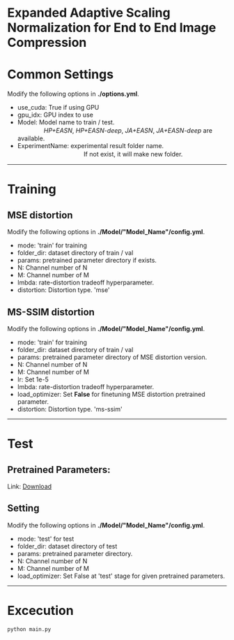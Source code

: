 # Expanded Adaptive Scaling Normalization for End to End Image Compression


# Common Settings
Modify the following options in  **./options.yml**.
- use_cuda: True if using GPU
- gpu_idx: GPU index to use
- Model:  Model name to train / test.\
　　　  　*HP+EASN*, *HP+EASN-deep*, *JA+EASN*, *JA+EASN-deep* are available.
- ExperimentName: experimental result folder name.\
　　　  　　　　 　　 　If not exist, it will make new folder. 


<hr/>

# Training
## MSE distortion
Modify the following options in **./Model/"Model_Name"/config.yml**.
- mode:  'train' for training
- folder_dir:  dataset directory of train / val
- params:  pretrained parameter directory if exists.
- N: Channel number of N
- M: Channel number of M
- lmbda: rate-distortion tradeoff hyperparameter.
- distortion:  Distortion type. 'mse'


## MS-SSIM distortion
Modify the following options in **./Model/"Model_Name"/config.yml**.
- mode:  'train' for training
- folder_dir:  dataset directory of train / val
- params:  pretrained parameter directory of MSE distortion version.
- N: Channel number of N
- M: Channel number of M
- lr: Set 1e-5
- lmbda: rate-distortion tradeoff hyperparameter.
- load_optimizer: Set **False** for finetuning MSE distortion pretrained parameter.
- distortion:  Distortion type. 'ms-ssim'


<hr/>

# Test

## Pretrained Parameters:
Link: [Download](https://yonsei-my.sharepoint.com/:f:/g/personal/chajin_o365_yonsei_ac_kr/EgzjXXdvMXBEpm2HMInAoGEBhXrlxLqaEIRKZu-G5mTBoQ?e=rvZstg)

## Setting
Modify the following options in **./Model/"Model_Name"/config.yml**.
- mode:  'test' for test
- folder_dir:  dataset directory of test
- params:  pretrained parameter directory.
- N: Channel number of N
- M: Channel number of M
- load_optimizer: Set False at 'test' stage for given pretrained parameters.


<hr/>

# Excecution
```
python main.py
```